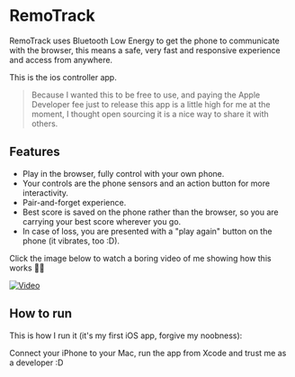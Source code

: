 # RemoTrack

RemoTrack uses Bluetooth Low Energy to get the phone to communicate with the browser, this means a safe, very fast and responsive experience and access from anywhere.

This is the ios controller app.

> Because I wanted this to be free to use, and paying the Apple Developer fee just to release this app is a little high for me at the moment, I thought open sourcing it is a nice way to share it with others.

Features
--------

* Play in the browser, fully control with your own phone.
* Your controls are the phone sensors and an action button for more interactivity.
* Pair-and-forget experience. 
* Best score is saved on the phone rather than the browser, so you are carrying your best score wherever you go.
* In case of loss, you are presented with a "play again" button on the phone (it vibrates, too :D).

Click the image below to watch a boring video of me showing how this works 🤷‍♂️

[![Video](https://img.youtube.com/vi/LiPRqrNF9ng/sddefault.jpg)](https://www.youtube.com/watch?v=LiPRqrNF9ng)

How to run
----------

This is how I run it (it's my first iOS app, forgive my noobness):

Connect your iPhone to your Mac, run the app from Xcode and trust me as a developer :D
